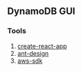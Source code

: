 ## DynamoDB GUI

### Tools

1. [create-react-app](https://github.com/facebook/create-react-app)
2. [ant-design](https://github.com/ant-design/ant-design)
3. [aws-sdk](https://github.com/aws/aws-sdk-js)
